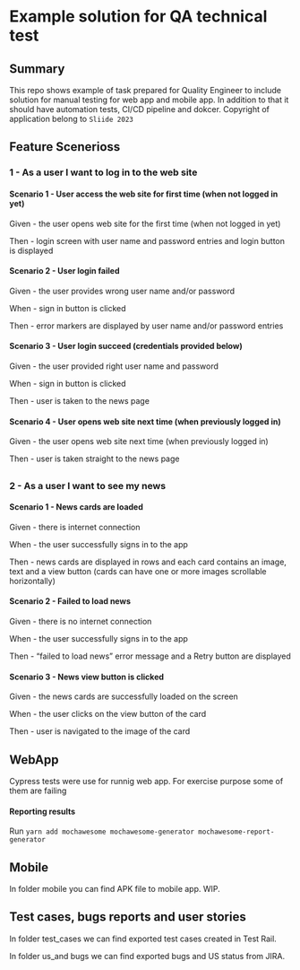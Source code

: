# Example solution for QA technical test

## Summary

This repo shows example of task prepared for Quality Engineer to include solution for manual testing for web app and mobile app.
In addition to that it should have automation tests, CI/CD pipeline and dokcer. Copyright of application belong to `Sliide 2023`

## Feature Scenerioss

### 1 - As a user I want to log in to the web site

#### Scenario 1 - User access the web site for first time (when not logged in yet)

Given - the user opens web site for the first time (when not logged in yet)

Then - login screen with user name and password entries and login button is displayed

#### Scenario 2 - User login failed

Given - the user provides wrong user name and/or password

When - sign in button is clicked

Then - error markers are displayed by user name and/or password entries

#### Scenario 3 - User login succeed (credentials provided below)

Given - the user provided right user name and password

When - sign in button is clicked

Then - user is taken to the news page

#### Scenario 4 - User opens web site next time (when previously logged in)

Given - the user opens web site next time (when previously logged in)

Then - user is taken straight to the news page

##

### 2 - As a user I want to see my news

#### Scenario 1 - News cards are loaded

Given - there is internet connection

When - the user successfully signs in to the app

Then - news cards are displayed in rows and each card contains an image, text and a view button (cards can have one or more images scrollable horizontally)

#### Scenario 2 - Failed to load news

Given - there is no internet connection

When - the user successfully signs in to the app

Then - “failed to load news” error message and a Retry button are displayed

#### Scenario 3 - News view button is clicked

Given - the news cards are successfully loaded on the screen

When - the user clicks on the view button of the card

Then - user is navigated to the image of the card

## WebApp

Cypress tests were use for runnig web app. For exercise purpose some of them are failing

#### Reporting results 

Run  `yarn add mochawesome mochawesome-generator mochawesome-report-generator`

## Mobile

In folder mobile you can find APK file to mobile app. WIP.

## Test cases, bugs reports and user stories 

In folder test_cases we can find exported test cases created in Test Rail.

In folder us_and bugs we can find exported bugs and US status from JIRA. 
